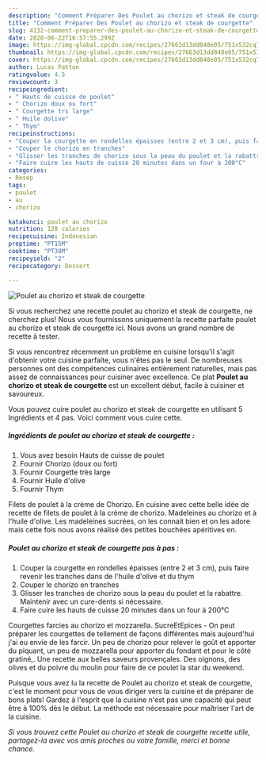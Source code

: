 ```yaml
---
description: "Comment Préparer Des Poulet au chorizo et steak de courgette"
title: "Comment Préparer Des Poulet au chorizo et steak de courgette"
slug: 4132-comment-preparer-des-poulet-au-chorizo-et-steak-de-courgette
date: 2020-06-22T16:57:55.299Z
image: https://img-global.cpcdn.com/recipes/27663d13dd848e05/751x532cq70/poulet-au-chorizo-et-steak-de-courgette-photo-principale-de-la-recette.jpg
thumbnail: https://img-global.cpcdn.com/recipes/27663d13dd848e05/751x532cq70/poulet-au-chorizo-et-steak-de-courgette-photo-principale-de-la-recette.jpg
cover: https://img-global.cpcdn.com/recipes/27663d13dd848e05/751x532cq70/poulet-au-chorizo-et-steak-de-courgette-photo-principale-de-la-recette.jpg
author: Lucas Patton
ratingvalue: 4.5
reviewcount: 3
recipeingredient:
- " Hauts de cuisse de poulet"
- " Chorizo doux ou fort"
- " Courgette trs large"
- " Huile dolive"
- " Thym"
recipeinstructions:
- "Couper la courgette en rondelles épaisses (entre 2 et 3 cm), puis faire revenir les tranches dans de l&#39;huile d&#39;olive et du thym"
- "Couper le chorizo en tranches"
- "Glisser les tranches de chorizo sous la peau du poulet et la rabattre. Maintenir avec un cure-dents si nécessaire."
- "Faire cuire les hauts de cuisse 20 minutes dans un four à 200°C"
categories:
- Resep
tags:
- poulet
- au
- chorizo

katakunci: poulet au chorizo 
nutrition: 128 calories
recipecuisine: Indonesian
preptime: "PT15M"
cooktime: "PT38M"
recipeyield: "2"
recipecategory: Dessert

---
```



![Poulet au chorizo et steak de courgette](https://img-global.cpcdn.com/recipes/27663d13dd848e05/751x532cq70/poulet-au-chorizo-et-steak-de-courgette-photo-principale-de-la-recette.jpg)

Si vous recherchez une recette poulet au chorizo et steak de courgette, ne cherchez plus! Nous vous fournissons uniquement la recette parfaite poulet au chorizo et steak de courgette ici. Nous avons un grand nombre de recette à tester.

Si vous rencontrez récemment un problème en cuisine lorsqu'il s'agit d'obtenir votre cuisine parfaite, vous n'êtes pas le seul. De nombreuses personnes ont des compétences culinaires entièrement naturelles, mais pas assez de connaissances pour cuisiner avec excellence. Ce plat <strong> Poulet au chorizo et steak de courgette </strong> est un excellent début, facile à cuisiner et savoureux.

<!--inarticleads1-->

Vous pouvez cuire poulet au chorizo et steak de courgette en utilisant 5 Ingrédients et 4 pas. Voici comment vous cuire cette.

##### Ingrédients de poulet au chorizo et steak de courgette :

1. Vous avez besoin  Hauts de cuisse de poulet
1. Fournir  Chorizo (doux ou fort)
1. Fournir  Courgette très large
1. Fournir  Huile d&#39;olive
1. Fournir  Thym


Filets de poulet à la crème de Chorizo. En cuisine avec cette belle idée de recette de filets de poulet à la crème de chorizo. Madeleines au chorizo et à l&#39;huile d&#39;olive. Les madeleines sucrées, on les connait bien et on les adore mais cette fois nous avons réalisé des petites bouchées apéritives en. 

<!--inarticleads2-->

##### Poulet au chorizo et steak de courgette pas à pas :

1. Couper la courgette en rondelles épaisses (entre 2 et 3 cm), puis faire revenir les tranches dans de l&#39;huile d&#39;olive et du thym
1. Couper le chorizo en tranches
1. Glisser les tranches de chorizo sous la peau du poulet et la rabattre. Maintenir avec un cure-dents si nécessaire.
1. Faire cuire les hauts de cuisse 20 minutes dans un four à 200°C


Courgettes farcies au chorizo et mozzarella. SucreEtEpices - On peut préparer les courgettes de tellement de façons différentes mais aujourd&#39;hui j&#39;ai eu envie de les farcir. Un peu de chorizo pour relever le goût et apporter du piquant, un peu de mozzarella pour apporter du fondant et pour le côté gratiné,. Une recette aux belles saveurs provençales. Des oignons, des olives et du poivre du moulin pour faire de ce poulet la star du weekend. 

<!--inarticleads1-->

<p>
Puisque vous avez lu la recette de Poulet au chorizo et steak de courgette, c'est le moment pour vous de vous diriger vers la cuisine et de préparer de bons plats! Gardez à l'esprit que la cuisine n'est pas une capacité qui peut être à 100% dès le début. La méthode est nécessaire pour maîtriser l'art de la cuisine.
</p>

<p>
<i>Si vous trouvez cette Poulet au chorizo et steak de courgette recette utile, partagez-la avec vos amis proches ou votre famille, merci et bonne chance.</i>
</p>
